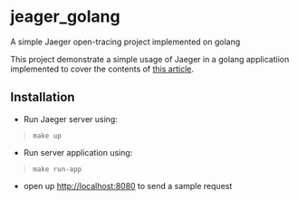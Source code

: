 # jeager_golang
A simple Jaeger open-tracing project implemented on golang

This project demonstrate a simple usage of Jaeger in a golang applicatiion implemented to cover the contents of [this article](https://sokanacademy.com/plus/faramarzq/jaeger-introduction-with-golang). 

## Installation


- Run Jaeger server using:    

>    `make up`    

- Run server application using:    

>    `make run-app`    

- open up [http://localhost:8080](http://localhost:8080) to send a sample request
